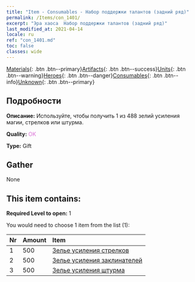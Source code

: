```yaml
---
title: "Item - Consumables - Набор поддержки талантов (задний ряд)"
permalink: /Items/con_1401/
excerpt: "Эра хаоса  Набор поддержки талантов (задний ряд)"
last_modified_at: 2021-04-14
locale: ru
ref: "con_1401.md"
toc: false
classes: wide
---
```

 [Materials](/ru/Items/){: .btn .btn--primary}[Artifacts](/ru/Items/Artifacts/){: .btn .btn--success}[Units](/ru/Items/Units/){: .btn .btn--warning}[Heroes](/ru/Items/Heroes/){: .btn .btn--danger}[Consumables](/ru/Items/Consumables/){: .btn .btn--info}[Unknown](/ru/Items/Unknown/){: .btn .btn--primary}

## Подробности
 **Описание:** Используйте, чтобы получить 1 из 488 зелий усиления магии, стрелков или штурма.

 **Quality:** <span style="color: #DA70D6">OK</span>

 **Type:** Gift

## Gather

  None

## This item contains:

 **Required Level to open:** 1

 You would need to choose 1 item from the list (1):

  | Nr | Amount |     Item    |
  |:---|:-------|:------------|
  | 1 | 500 | [Зелье усиления стрелков](/ru/Items/con_789/) | 
  | 2 | 500 | [Зелье усиления заклинателей](/ru/Items/con_790/) | 
  | 3 | 500 | [Зелье усиления штурма](/ru/Items/con_788/) | 
